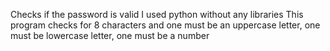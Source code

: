 Checks if the password is valid
I used python without any libraries
This program checks for 8 characters and one must be an uppercase letter, one must be lowercase letter, one must be a number
